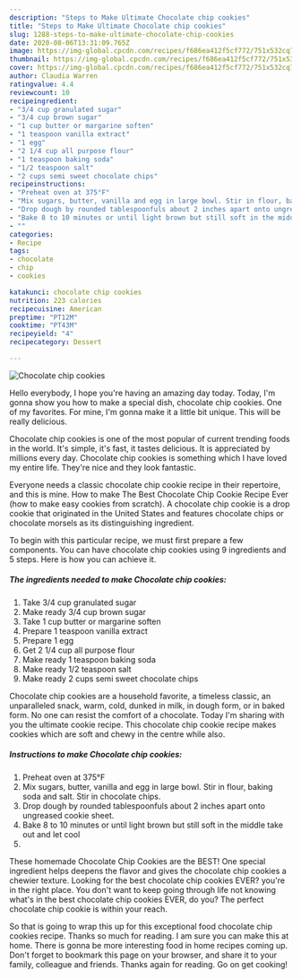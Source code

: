 ```yaml
---
description: "Steps to Make Ultimate Chocolate chip cookies"
title: "Steps to Make Ultimate Chocolate chip cookies"
slug: 1288-steps-to-make-ultimate-chocolate-chip-cookies
date: 2020-08-06T13:31:09.765Z
image: https://img-global.cpcdn.com/recipes/f686ea412f5cf772/751x532cq70/chocolate-chip-cookies-recipe-main-photo.jpg
thumbnail: https://img-global.cpcdn.com/recipes/f686ea412f5cf772/751x532cq70/chocolate-chip-cookies-recipe-main-photo.jpg
cover: https://img-global.cpcdn.com/recipes/f686ea412f5cf772/751x532cq70/chocolate-chip-cookies-recipe-main-photo.jpg
author: Claudia Warren
ratingvalue: 4.4
reviewcount: 10
recipeingredient:
- "3/4 cup granulated sugar"
- "3/4 cup brown sugar"
- "1 cup butter or margarine soften"
- "1 teaspoon vanilla extract"
- "1 egg"
- "2 1/4 cup all purpose flour"
- "1 teaspoon baking soda"
- "1/2 teaspoon salt"
- "2 cups semi sweet chocolate chips"
recipeinstructions:
- "Preheat oven at 375°F"
- "Mix sugars, butter, vanilla and egg in large bowl. Stir in flour, baking soda and salt. Stir in chocolate chips."
- "Drop dough by rounded tablespoonfuls about 2 inches apart onto ungreased cookie sheet."
- "Bake 8 to 10 minutes or until light brown but still soft in the middle take out and let cool"
- ""
categories:
- Recipe
tags:
- chocolate
- chip
- cookies

katakunci: chocolate chip cookies 
nutrition: 223 calories
recipecuisine: American
preptime: "PT12M"
cooktime: "PT43M"
recipeyield: "4"
recipecategory: Dessert

---
```



![Chocolate chip cookies](https://img-global.cpcdn.com/recipes/f686ea412f5cf772/751x532cq70/chocolate-chip-cookies-recipe-main-photo.jpg)

Hello everybody, I hope you're having an amazing day today. Today, I'm gonna show you how to make a special dish, chocolate chip cookies. One of my favorites. For mine, I'm gonna make it a little bit unique. This will be really delicious.

Chocolate chip cookies is one of the most popular of current trending foods in the world. It's simple, it's fast, it tastes delicious. It is appreciated by millions every day. Chocolate chip cookies is something which I have loved my entire life. They're nice and they look fantastic.

Everyone needs a classic chocolate chip cookie recipe in their repertoire, and this is mine. How to make The Best Chocolate Chip Cookie Recipe Ever (how to make easy cookies from scratch). A chocolate chip cookie is a drop cookie that originated in the United States and features chocolate chips or chocolate morsels as its distinguishing ingredient.


To begin with this particular recipe, we must first prepare a few components. You can have chocolate chip cookies using 9 ingredients and 5 steps. Here is how you can achieve it.

<!--inarticleads1-->

##### The ingredients needed to make Chocolate chip cookies:

1. Take 3/4 cup granulated sugar
1. Make ready 3/4 cup brown sugar
1. Take 1 cup butter or margarine soften
1. Prepare 1 teaspoon vanilla extract
1. Prepare 1 egg
1. Get 2 1/4 cup all purpose flour
1. Make ready 1 teaspoon baking soda
1. Make ready 1/2 teaspoon salt
1. Make ready 2 cups semi sweet chocolate chips


Chocolate chip cookies are a household favorite, a timeless classic, an unparalleled snack, warm, cold, dunked in milk, in dough form, or in baked form. No one can resist the comfort of a chocolate. Today I&#39;m sharing with you the ultimate cookie recipe. This chocolate chip cookie recipe makes cookies which are soft and chewy in the centre while also. 

<!--inarticleads2-->

##### Instructions to make Chocolate chip cookies:

1. Preheat oven at 375°F
1. Mix sugars, butter, vanilla and egg in large bowl. Stir in flour, baking soda and salt. Stir in chocolate chips.
1. Drop dough by rounded tablespoonfuls about 2 inches apart onto ungreased cookie sheet.
1. Bake 8 to 10 minutes or until light brown but still soft in the middle take out and let cool
1. 


These homemade Chocolate Chip Cookies are the BEST! One special ingredient helps deepens the flavor and gives the chocolate chip cookies a chewier texture. Looking for the best chocolate chip cookies EVER? you&#39;re in the right place. You don&#39;t want to keep going through life not knowing what&#39;s in the best chocolate chip cookies EVER, do you? The perfect chocolate chip cookie is within your reach. 

So that is going to wrap this up for this exceptional food chocolate chip cookies recipe. Thanks so much for reading. I am sure you can make this at home. There is gonna be more interesting food in home recipes coming up. Don't forget to bookmark this page on your browser, and share it to your family, colleague and friends. Thanks again for reading. Go on get cooking!

